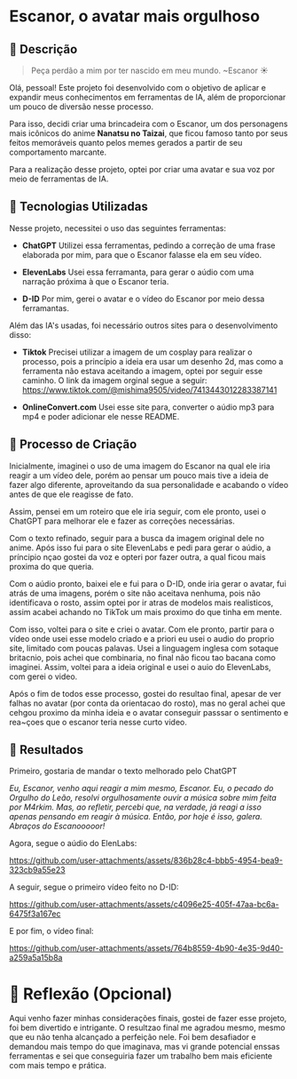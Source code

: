 # Escanor, o avatar mais orgulhoso

## 📒 Descrição

> Peça perdão a mim por ter nascido em meu mundo. ~Escanor ☀️

Olá, pessoal! Este projeto foi desenvolvido com o objetivo de aplicar e expandir meus conhecimentos em ferramentas de IA, além de proporcionar um pouco de diversão nesse processo.

Para isso, decidi criar uma brincadeira com o Escanor, um dos personagens mais icônicos do anime **Nanatsu no Taizai**, que ficou famoso tanto por seus feitos memoráveis quanto pelos memes gerados a partir de seu comportamento marcante.


Para a realização desse projeto, optei por criar uma avatar e sua voz por meio de ferramentas de IA.


## 🤖 Tecnologias Utilizadas

Nesse projeto, necessitei o uso das seguintes ferramentas:

* **ChatGPT**
	Utilizei essa ferramentas, pedindo a correção de uma frase elaborada por mim, para que o Escanor falasse ela em seu vídeo.

* **ElevenLabs**
	Usei essa ferramanta, para gerar o aúdio com uma narração próxima à que o Escanor teria.

* **D-ID**
	Por mim, gerei o avatar e o vídeo do Escanor por meio dessa ferramantas.

Além das IA's usadas, foi necessário outros sites para o desenvolvimento disso:

* **Tiktok**
	Precisei utilizar a imagem de um cosplay para realizar o processo, pois a princípio a ideia era usar um desenho 2d, mas como a ferramenta não estava aceitando a imagem, optei por seguir esse caminho.
	O link da imagem orginal segue a seguir: 
https://www.tiktok.com/@mishima9505/video/7413443012283387141

* **OnlineConvert.com**
  	Usei esse site para, converter o aúdio mp3 para mp4 e poder adicionar ele nesse README.

## 🧐 Processo de Criação

Inicialmente, imaginei o uso de uma imagem do Escanor na qual ele iria reagir a um vídeo dele, porém ao pensar um pouco mais tive a ideia de fazer algo diferente, aproveitando da sua personalidade e acabando o vídeo antes de que ele reagisse de fato.

Assim, pensei em um roteiro que ele iria seguir, com ele pronto, usei o ChatGPT para melhorar ele e fazer as correções necessárias.

Com o texto refinado, seguir para a busca da imagem original dele no anime. Após isso fui para o site ElevenLabs e pedi para gerar o aúdio, a príncipio nçao gostei da voz e opteri por fazer outra, a qual ficou mais proxima do que queria.

Com o aúdio pronto, baixei ele e fui para o D-ID, onde iria gerar o avatar, fui atrás de uma imagens, porém o site não aceitava nenhuma, pois não identificava o rosto, assim optei por ir atras de modelos mais realisticos, assim acabei achando no TikTok um mais proximo do que tinha em mente.

Com isso, voltei para o site e criei o avatar. Com ele pronto, partir para o vídeo onde usei esse modelo criado e a priori eu usei o audio do proprio site, limitado com poucas palavas. Usei a linguagem inglesa com sotaque britacnio, pois achei que combinaria, no final não ficou tao bacana como imaginei. Assim, voltei para a ideia original e usei o auio do ElevenLabs, com gerei o video.

Após o fim de todos esse processo, gostei do resultao final, apesar de ver falhas no avatar (por conta da orientacao do rosto), mas no geral achei que cehgou proximo da minha ideia e o avatar conseguir passsar o sentimento e rea~çoes que o escanor teria nesse curto video.

## 🚀 Resultados
Primeiro, gostaria de mandar o texto melhorado pelo ChatGPT

*Eu, Escanor, venho aqui reagir a mim mesmo, Escanor.
Eu, o pecado do Orgulho do Leão, resolvi orgulhosamente ouvir a música sobre mim feita por M4rkim. Mas, ao refletir, percebi que, na verdade, já reagi a isso apenas pensando em reagir à música.
Então, por hoje é isso, galera. Abraços do Escanooooor!*

Agora, segue o aúdio do ElenLabs:

https://github.com/user-attachments/assets/836b28c4-bbb5-4954-bea9-323cb9a55e23


A seguir, segue o primeiro vídeo feito no D-ID:

https://github.com/user-attachments/assets/c4096e25-405f-47aa-bc6a-6475f3a167ec

E por fim, o vídeo final:

https://github.com/user-attachments/assets/764b8559-4b90-4e35-9d40-a259a5a15b8a

# 💭 Reflexão (Opcional)

Aqui venho fazer minhas considerações finais, gostei de fazer esse projeto, foi bem divertido e intrigante. O resultzao final me agradou mesmo, mesmo que eu não tenha alcançado a perfeição nele. Foi bem desafiador e demandou mais tempo do que imaginava, mas vi grande potencial enssas ferramentas e sei que conseguiria fazer um trabalho bem mais eficiente com mais tempo e prática.

